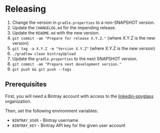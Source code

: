 Releasing
=========

 1. Change the version in `gradle.properties` to a non-SNAPSHOT version.
 2. Update the `CHANGELOG.md` for the impending release.
 3. Update the `README.md` with the new version.
 4. `git commit -am "Prepare for release X.Y.Z."` (where X.Y.Z is the new version)
 5. `git tag -a X.Y.Z -m "Version X.Y.Z"` (where X.Y.Z is the new version)
 6. `./gradlew clean bintrayUpload`
 7. Update the `gradle.properties` to the next SNAPSHOT version.
 8. `git commit -am "Prepare next development version."`
 9. `git push && git push --tags`


Prerequisites
-------------

First, you will need a Bintray account with access to the [linkedin-spyglass](https://bintray.com/linkedin-spyglass) organization.

Then, set the following environment variables:

 * `BINTRAY_USER` - Bintray username
 * `BINTRAY_KEY`  - Bintray API key for the given user account
